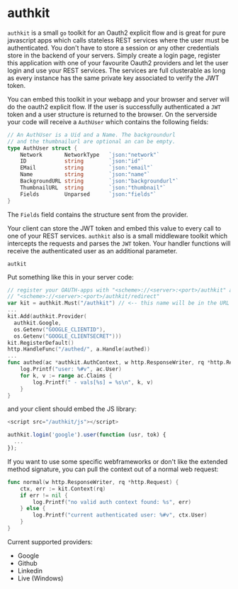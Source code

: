 # authkit

`authkit` is a small `go` toolkit for an Oauth2 explicit flow and
is great for pure javascript apps which calls stateless REST services 
where the user must be authenticated. You don't have to store a session or
any other credentials store in the backend of your servers. Simply create
a login page, register this application with one of your favourite Oauth2 
providers and let the user login and use your REST services. The services
are full clusterable as long as every instance has the same private key
associated to verify the JWT token.

You can embed this toolkit in your webapp and your browser and server will 
do the oauth2 explicit flow. If the user is successfully authenticated a `JWT` 
token and a user structure is returned to the browser. On the serverside your
code will receive a `AuthUser` which contains the following fields:
```go
// An AuthUser is a Uid and a Name. The backgroundurl
// and the thumbnailurl are optional an can be empty.
type AuthUser struct {
	Network       NetworkType   `json:"network"`
	ID            string        `json:"id"`
	EMail         string        `json:"email"`
	Name          string        `json:"name"`
	BackgroundURL string        `json:"backgroundurl"`
	ThumbnailURL  string        `json:"thumbnail"`
	Fields        Unparsed      `json:"fields"`
}
```
The `Fields` field contains the structure sent from the provider.

Your client can store the JWT token and embed this value to every call
to one of your REST services. `authkit` also is a small middleware toolkit 
which intercepts the requests and parses the `JWT` token. Your handler 
functions will receive the authenticated user as an additional parameter.

`autkit` 

Put something like this in your server code:

```go
// register your OAUTH-apps with "<scheme>://<server>:<port>/authkit" and
// "<scheme>://<server>:<port>/authkit/redirect"
var kit = authkit.Must("/authkit") // <-- this name will be in the URL
...
kit.Add(authkit.Provider(
  authkit.Google, 
  os.Getenv("GOOGLE_CLIENTID"), 
  os.Getenv("GOOGLE_CLIENTSECRET")))
kit.RegisterDefault()
http.HandleFunc("/authed/", a.Handle(authed))
...
func authed(ac *authkit.AuthContext, w http.ResponseWriter, rq *http.Request) {
	log.Printf("user: %#v", ac.User)
	for k, v := range ac.Claims {
		log.Printf(" - vals[%s] = %s\n", k, v)
	}
}
```
and your client should embed the JS library:
```javascript
<script src="/authkit/js"></script>

authkit.login('google').user(function (usr, tok) {
  ...
});
```

If you want to use some specific webframeworks or don't like the extended
method signature, you can pull the context out of a normal web request:
```go
func normal(w http.ResponseWriter, rq *http.Request) {
	ctx, err := kit.Context(rq)
	if err != nil {
		log.Printf("no valid auth context found: %s", err)
	} else {
		log.Printf("current authenticated user: %#v", ctx.User)
	}
}
```

Current supported providers:

  - Google
  - Github
  - Linkedin
  - Live (Windows)
